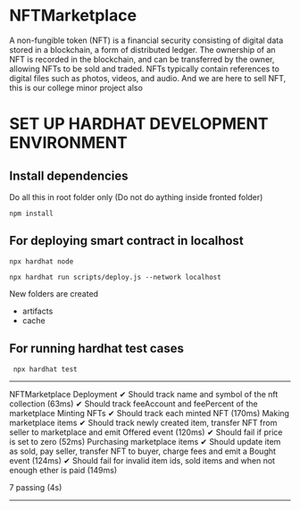 # NFTMarketplace
A non-fungible token (NFT) is a financial security consisting of digital data stored in a blockchain, a form of distributed ledger. The ownership of an NFT is recorded in the blockchain, and can be transferred by the owner, allowing NFTs to be sold and traded. NFTs typically contain references to digital files such as photos, videos, and audio.  And we are here to sell NFT, this is our college minor project also

# SET UP HARDHAT DEVELOPMENT ENVIRONMENT

## Install dependencies

Do all this in root folder only (Do not do aything inside fronted folder)

``` npm install ```

## For deploying smart contract in localhost

``` npx hardhat node ```

```npx hardhat run scripts/deploy.js --network localhost```

New folders are created

* artifacts
* cache

## For running hardhat test cases

``` npx hardhat test```

***

NFTMarketplace
    Deployment
      ✔ Should track name and symbol of the nft collection (63ms)
      ✔ Should track feeAccount and feePercent of the marketplace
    Minting NFTs
      ✔ Should track each minted NFT (170ms)
    Making marketplace items
      ✔ Should track newly created item, transfer NFT from seller to marketplace and emit Offered event (120ms)
      ✔ Should fail if price is set to zero (52ms)
    Purchasing marketplace items
      ✔ Should update item as sold, pay seller, transfer NFT to buyer, charge fees and emit a Bought event (124ms)
      ✔ Should fail for invalid item ids, sold items and when not enough ether is paid (149ms)


  7 passing (4s)

***

